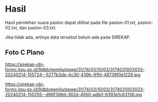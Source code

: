 # Hasil

Hasil perolehan suara paslon dapat dilihat pada file paslon-01.txt, paslon-02.txt, dan paslon-03.txt.

Jika tidak ada, artinya data tersebut belum ada pada SIREKAP.

## Foto C Plano

https://sirekap-obj-formc.kpu.go.id/9dbb/pemilu/ppwp/31/74/03/10/03/3174031003033-20240214-155724--5277b3de-4c30-439b-91fd-48739f0e1229.jpg

https://sirekap-obj-formc.kpu.go.id/9dbb/pemilu/ppwp/31/74/03/10/03/3174031003033-20240214-155255--d99f398d-362d-4950-adb0-9393e1c63136.jpg
